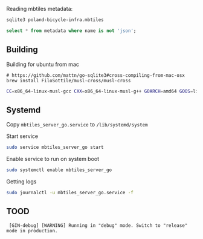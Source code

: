 Reading mbtiles metadata:

```bash
sqlite3 poland-bicycle-infra.mbtiles
```

```SQL
select * from metadata where name is not 'json';
```

## Building

Building for ubuntu from mac

```bahs
# https://github.com/mattn/go-sqlite3#cross-compiling-from-mac-osx
brew install FiloSottile/musl-cross/musl-cross
```

```bash
CC=x86_64-linux-musl-gcc CXX=x86_64-linux-musl-g++ GOARCH=amd64 GOOS=linux CGO_ENABLED=1 go build -ldflags "-linkmode external -extldflags -static"
```

## Systemd

Copy `mbtiles_server_go.service` to `/lib/systemd/system`

Start service

```bash
sudo service mbtiles_server_go start
```

Enable service to run on system boot

```bash
sudo systemctl enable mbtiles_server_go
```

Getting logs

```bash
sudo journalctl -u mbtiles_server_go.service -f
```

## TOOD

```
 [GIN-debug] [WARNING] Running in "debug" mode. Switch to "release" mode in production.
 ```
